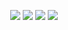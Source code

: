 <p align="center">
<img src="https://imgur.com/Lu8Hut3">
<img src="https://imgur.com/zSdZ0f8">
<img src="https://imgur.com/0tSmipm">
<img src="https://imgur.com/AevbMlR">
</p?
